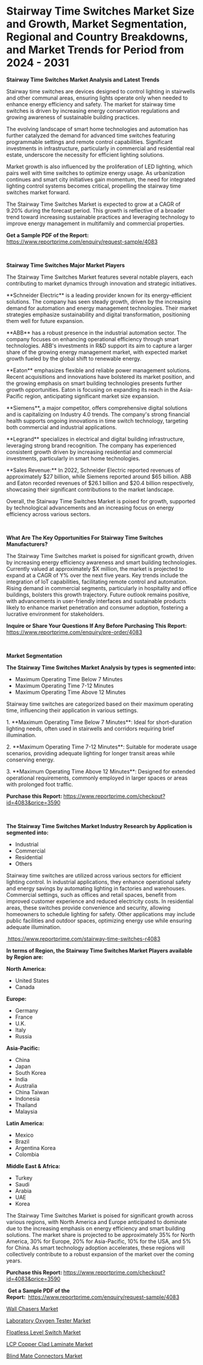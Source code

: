 <p><h1>Stairway Time Switches Market Size and Growth, Market Segmentation, Regional and Country Breakdowns, and Market Trends for Period from 2024 -  2031</h1></p><p><strong>Stairway Time Switches Market Analysis and Latest Trends</strong></p>
<p><p>Stairway time switches are devices designed to control lighting in stairwells and other communal areas, ensuring lights operate only when needed to enhance energy efficiency and safety. The market for stairway time switches is driven by increasing energy conservation regulations and growing awareness of sustainable building practices. </p><p>The evolving landscape of smart home technologies and automation has further catalyzed the demand for advanced time switches featuring programmable settings and remote control capabilities. Significant investments in infrastructure, particularly in commercial and residential real estate, underscore the necessity for efficient lighting solutions.</p><p>Market growth is also influenced by the proliferation of LED lighting, which pairs well with time switches to optimize energy usage. As urbanization continues and smart city initiatives gain momentum, the need for integrated lighting control systems becomes critical, propelling the stairway time switches market forward.</p><p>The Stairway Time Switches Market is expected to grow at a CAGR of 9.20% during the forecast period. This growth is reflective of a broader trend toward increasing sustainable practices and leveraging technology to improve energy management in multifamily and commercial properties.</p></p>
<p><strong>Get a Sample PDF of the Report:&nbsp;</strong> <a href="https://www.reportprime.com/enquiry/request-sample/4083">https://www.reportprime.com/enquiry/request-sample/4083</a></p>
<p>&nbsp;</p>
<p><strong>Stairway Time Switches Major Market Players</strong></p>
<p><p>The Stairway Time Switches Market features several notable players, each contributing to market dynamics through innovation and strategic initiatives. </p><p>**Schneider Electric** is a leading provider known for its energy-efficient solutions. The company has seen steady growth, driven by the increasing demand for automation and energy management technologies. Their market strategies emphasize sustainability and digital transformation, positioning them well for future expansion.</p><p>**ABB** has a robust presence in the industrial automation sector. The company focuses on enhancing operational efficiency through smart technologies. ABB's investments in R&D support its aim to capture a larger share of the growing energy management market, with expected market growth fueled by the global shift to renewable energy.</p><p>**Eaton** emphasizes flexible and reliable power management solutions. Recent acquisitions and innovations have bolstered its market position, and the growing emphasis on smart building technologies presents further growth opportunities. Eaton is focusing on expanding its reach in the Asia-Pacific region, anticipating significant market size expansion.</p><p>**Siemens**, a major competitor, offers comprehensive digital solutions and is capitalizing on Industry 4.0 trends. The company's strong financial health supports ongoing innovations in time switch technology, targeting both commercial and industrial applications.</p><p>**Legrand** specializes in electrical and digital building infrastructure, leveraging strong brand recognition. The company has experienced consistent growth driven by increasing residential and commercial investments, particularly in smart home technologies.</p><p>**Sales Revenue:** In 2022, Schneider Electric reported revenues of approximately $27 billion, while Siemens reported around $65 billion. ABB and Eaton recorded revenues of $26.1 billion and $20.4 billion respectively, showcasing their significant contributions to the market landscape.</p><p>Overall, the Stairway Time Switches Market is poised for growth, supported by technological advancements and an increasing focus on energy efficiency across various sectors.</p></p>
<p>&nbsp;</p>
<p><strong>What Are The Key Opportunities For Stairway Time Switches Manufacturers?</strong></p>
<p><p>The Stairway Time Switches market is poised for significant growth, driven by increasing energy efficiency awareness and smart building technologies. Currently valued at approximately $X million, the market is projected to expand at a CAGR of Y% over the next five years. Key trends include the integration of IoT capabilities, facilitating remote control and automation. Rising demand in commercial segments, particularly in hospitality and office buildings, bolsters this growth trajectory. Future outlook remains positive, with advancements in user-friendly interfaces and sustainable products likely to enhance market penetration and consumer adoption, fostering a lucrative environment for stakeholders.</p></p>
<p><strong>Inquire or Share Your Questions If Any Before Purchasing This Report:</strong> <a href="https://www.reportprime.com/enquiry/pre-order/4083">https://www.reportprime.com/enquiry/pre-order/4083</a></p>
<p>&nbsp;</p>
<p><strong>Market Segmentation</strong></p>
<p><strong>The Stairway Time Switches Market Analysis by types is segmented into:</strong></p>
<p><ul><li>Maximum Operating Time Below 7 Minutes</li><li>Maximum Operating Time 7-12 Minutes</li><li>Maximum Operating Time Above 12 Minutes</li></ul></p>
<p><p>Stairway time switches are categorized based on their maximum operating time, influencing their application in various settings. </p><p>1. **Maximum Operating Time Below 7 Minutes**: Ideal for short-duration lighting needs, often used in stairwells and corridors requiring brief illumination. </p><p>2. **Maximum Operating Time 7-12 Minutes**: Suitable for moderate usage scenarios, providing adequate lighting for longer transit areas while conserving energy. </p><p>3. **Maximum Operating Time Above 12 Minutes**: Designed for extended operational requirements, commonly employed in larger spaces or areas with prolonged foot traffic.</p></p>
<p><strong>Purchase this Report:&nbsp;</strong><a href="https://www.reportprime.com/checkout?id=4083&price=3590">https://www.reportprime.com/checkout?id=4083&price=3590</a></p>
<p>&nbsp;</p>
<p><strong>The Stairway Time Switches Market Industry Research by Application is segmented into:</strong></p>
<p><ul><li>Industrial</li><li>Commercial</li><li>Residential</li><li>Others</li></ul></p>
<p><p>Stairway time switches are utilized across various sectors for efficient lighting control. In industrial applications, they enhance operational safety and energy savings by automating lighting in factories and warehouses. Commercial settings, such as offices and retail spaces, benefit from improved customer experience and reduced electricity costs. In residential areas, these switches provide convenience and security, allowing homeowners to schedule lighting for safety. Other applications may include public facilities and outdoor spaces, optimizing energy use while ensuring adequate illumination.</p></p>
<p><a href="https://www.reportprime.com/stairway-time-switches-r4083">&nbsp;https://www.reportprime.com/stairway-time-switches-r4083</a></p>
<p><strong>In terms of Region, the Stairway Time Switches Market Players available by Region are:</strong></p>
<p>
    <p> <strong> North America: </strong>
        <ul>
            <li>United States</li>
            <li>Canada</li>
        </ul>
        </p> 
    <p> <strong> Europe: </strong>
        <ul>
            <li>Germany</li>
            <li>France</li>
            <li>U.K.</li>
            <li>Italy</li>
            <li>Russia</li>
        </ul>
        </p> 
    <p> <strong> Asia-Pacific: </strong>
        <ul>
            <li>China</li>
            <li>Japan</li>
            <li>South Korea</li>
            <li>India</li>
            <li>Australia</li>
            <li>China Taiwan</li>
            <li>Indonesia</li>
            <li>Thailand</li>
            <li>Malaysia</li>
        </ul>
        </p> 
    <p> <strong> Latin America: </strong>
        <ul>
            <li>Mexico</li>
            <li>Brazil</li>
            <li>Argentina Korea</li>
            <li>Colombia</li>
        </ul>
        </p> 
    <p> <strong> Middle East & Africa: </strong>
        <ul>
            <li>Turkey</li>
            <li>Saudi</li>
            <li>Arabia</li>
            <li>UAE</li>
            <li>Korea</li>
        </ul>
    </p>
    </p>
<p><p>The Stairway Time Switches Market is poised for significant growth across various regions, with North America and Europe anticipated to dominate due to the increasing emphasis on energy efficiency and smart building solutions. The market share is projected to be approximately 35% for North America, 30% for Europe, 20% for Asia-Pacific, 10% for the USA, and 5% for China. As smart technology adoption accelerates, these regions will collectively contribute to a robust expansion of the market over the coming years.</p></p>
<p><strong>Purchase this Report: </strong><a href="https://www.reportprime.com/checkout?id=4083&price=3590">https://www.reportprime.com/checkout?id=4083&price=3590</a></p>
<p>&nbsp;<strong>Get a Sample PDF of the Report:&nbsp;&nbsp;</strong><a href="https://www.reportprime.com/enquiry/request-sample/4083">https://www.reportprime.com/enquiry/request-sample/4083</a></p>
<p><strong></strong></p>
<p><p><a href="https://www.linkedin.com/pulse/wall-chasers-market-size-share-analysis-growth-trends-av63e?trackingId=7Qz3ZjdbOMmYta%2F8wLdXYA%3D%3D">Wall Chasers Market</a></p><p><a href="https://issuu.com/reportprime-2/docs/laboratory-oxygen-tester-market-siz_c37e4fabea1cd2">Laboratory Oxygen Tester Market</a></p><p><a href="https://medium.com/@waddy46852/floatless-level-switch-market-report-by-product-type-basic-type-compact-type-plug-in-type-end-d56de8b6a8e8">Floatless Level Switch Market</a></p><p><a href="https://github.com/tamvrosiya/Market-Research-Report-List-5/blob/main/lcp-copper-clad-laminate-market.md">LCP Copper Clad Laminate Market</a></p><p><a href="https://medium.com/@waddy46852/blind-mate-connectors-market-trends-and-analysis-opportunities-and-challenges-for-future-growth-264c295fb30a">Blind Mate Connectors Market</a></p></p>